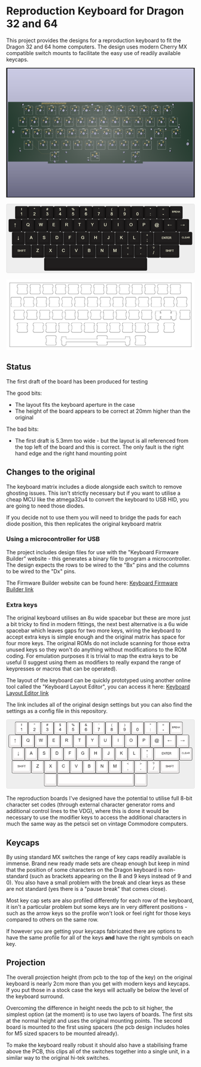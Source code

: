 # Reproduction Keyboard for Dragon 32 and 64 #

This project provides the designs for a reproduction keyboard
to fit the Dragon 32 and 64 home computers. The design uses modern
Cherry MX compatible switch mounts to facilitate the easy use of
readily available keycaps.

![render of keyboard pcb](./keyboardTest.png)

![render of keyboard layout](./keyboard-layout.png)

![render of keyboard switch plate](./6u_switch_plate.svg)

## Status ##

The first draft of the board has been produced for testing

The good bits:
* The layout fits the keyboard aperture in the case
* The height of the board appears to be correct at 20mm higher than
the original

The bad bits:
* The first draft is 5.3mm too wide - but the layout is all referenced
from the top left of the board and this is correct. The only fault is
the right hand edge and the right hand mounting point

## Changes to the original ##

The keyboard matrix includes a diode alongside each switch to 
remove ghosting issues. This isn't strictly necessary but if
you want to utilise a cheap MCU like the atmega32u4 to convert
the keyboard to USB HID, you are going to need those diodes.

If you decide not to use them you will need to bridge the pads
for each diode position, this then replicates the original
keyboard matrix

### Using a microcontroller for USB ###

The project includes design files for use with the "Keyboard
Firmware Builder" website - this generates a binary file to
program a microcontroller. The design expects the rows to be
wired to the "Bx" pins and the columns to be wired to the
"Dx" pins.

The Firmware Builder website can be found here:
[Keyboard Firmware Builder link](https://builder.mrkeebs.com/)

### Extra keys ###

The original keyboard utilises an 8u wide spacebar but these
are more just a bit tricky to find in modern fittings, the next
best alternative is a 6u wide spacebar which leaves gaps for
two more keys, wiring the keyboard to accept extra keys is
simple enough and the original matrix has space for four more
keys. The original ROMs do not include scanning for those extra
unused keys so they won't do anything without modifications to
the ROM coding. For emulation purposes it is trivial to map the
extra keys to be useful (I suggest using them as modifiers to
really expand the range of keypresses or macros that can be
operated).

The layout of the keyboard can be quickly prototyped using
another online tool called the "Keyboard Layout Editor", you
can access it here: [Keyboard Layout Editor link](http://www.keyboard-layout-editor.com/?fbclid=IwAR0KAMezcl8_ZXLS8Ygmnt5tV90nPUaG68bI-OjukuRIi-xNhSF8OInGqlg##@@_x:0.5&c=%231c1a1a&t=%23e8e8c8&p=R1&sm=cherry&sb=cherry&st=MX1A-G1xx&a:5&fa@:4&:6%3B%3B&=!%0A1&=%22%0A2&=%23%0A3&=$%0A4&=%25%0A5&=%2F&%0A6&='%0A7&=(%0A8&=)%0A9&=%0A0&=*%0A%2F:&=%2F=%0A-&_a:7&fa@:2%3B%3B&=BREAK%3B&@_fa@:6%3B%3B&=%E2%86%91&_fa@:8%3B%3B&=Q&=W&=E&=R&=T&=Y&=U&=I&=O&=P&=%2F@&_fa@:6%3B%3B&=%E2%86%90&=%E2%86%92%3B&@_x:0.25%3B&=%E2%86%93&_fa@:8%3B%3B&=A&=S&=D&=F&=G&=H&=J&=K&=L&_a:5&fa@:4&:6%3B%3B&=+%0A%2F%3B&_a:7&w:2%3B&=ENTER&_fa@:2%3B%3B&=CLEAR%3B&@_x:0.25&fa@:4%3B&w:1.5%3B&=SHIFT&_fa@:8%3B%3B&=Z&=X&=C&=V&=B&=N&=M&_a:5&fa@:4&:6%3B%3B&=%3C%0A,&=%3E%0A.&=%3F%0A%2F%2F&_a:7&w:1.5%3B&=SHIFT%3B&@_x:2.75&w:8%3B&=)

The link includes all of the original design settings but
you can also find the settings as a config file in this
repository.


![render of extended keyboard layout](./keyboard-layout%20extra.png)

The reproduction boards I've designed have the potential to 
utilise full 8-bit character set codes (through external
character generator roms and additional control lines to
the VDG), where this is done it would be necessary to use
the modifier keys to access the additional characters in
much the same way as the petscii set on vintage Commodore
computers.

## Keycaps ##

By using standard MX switches the range of key caps readily
available is immense. Brand new ready made sets are cheap
enough but keep in mind that the position of some characters
on the Dragon keyboard is non-standard (such as brackets 
appearing on the 8 and 9 keys instead of 9 and 0). You also have
a small problem with the break and clear keys as these are not
standard (yes there is a "pause break" that comes close).

Most key cap sets are also profiled differently for each row
of the keyboard, it isn't a particular problem but some keys
are in very different positions - such as the arrow keys so
the profile won't look or feel right for those keys compared
to others on the same row.

If however you are getting your keycaps fabricated there are
options to have the same profile for all of the keys **and**
have the right symbols on each key.

## Projection ##

The overall projection height (from pcb to the top of the key)
on the original keyboard is nearly 2cm more than you get with
modern keys and keycaps. If you put those in a stock case the
keys will actually be below the level of the keyboard surround.

Overcoming the difference in height needs the pcb to sit higher,
the simplest option (at the moment) is to use two layers of
boards. The first sits at the normal height and uses the original
mounting points. The second board is mounted to the first using
spacers (the pcb design includes holes for M5 sized spacers to be
mounted already).

To make the keyboard really robust it should also have a
stabilising frame above the PCB, this clips all of the switches
together into a single unit, in a similar way to the original
hi-tek switches.
